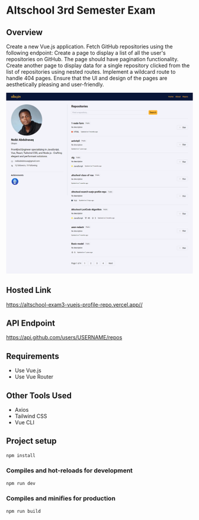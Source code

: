 # Altschool 3rd Semester Exam

## Overview

Create a new Vue.js application.
Fetch GitHub repositories using the following endpoint:
Create a page to display a list of all the user's repositories on GitHub. The page should have pagination functionality.
Create another page to display data for a single repository clicked from the list of repositories using nested routes.
Implement a wildcard route to handle 404 pages.
Ensure that the UI and design of the pages are aesthetically pleasing and user-friendly.

![Alt text](./src/assets/project-image.png "Project Image")

## Hosted Link

<https://altschool-exam3-vuejs-profile-repo.vercel.app//>

## API Endpoint

<https://api.github.com/users/USERNAME/repos>

## Requirements

- Use Vue.js
- Use Vue Router

## Other Tools Used

- Axios
- Tailwind CSS
- Vue CLI

## Project setup

```
npm install
```

### Compiles and hot-reloads for development

```
npm run dev
```

### Compiles and minifies for production

```
npm run build
```
